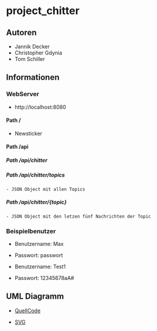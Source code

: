 # project_chitter

## Autoren
- Jannik Decker
- Christopher Gdynia
- Tom Schiller

## Informationen

### WebServer

- http://localhost:8080

#### Path /

- Newsticker

#### Path /api

##### Path /api/chitter

  ##### Path /api/chitter/topics
    - JSON Object mit allen Topics
  ##### Path /api/chitter/{topic}
    - JSON Object mit den letzen fünf Nachrichten der Topic

### Beispielbenutzer
- Benutzername: Max
- Passwort: passwort

- Benutzername: Test1
- Passwort: 12345678aA#

## UML Diagramm

- [QuellCode](http://www.plantuml.com/plantuml/uml/xLhDSjiu4ZuFdm8rSw7ArjOSvkQCQpoEit4gJbAEidFOsWCimX8s5C0285ikbTzzqH0Qn0z5qxivxiKYkxzkz4-pqGJzXpPKcUschJgw_4vNZFny-VvwiRYw_RdQLrmOfkxfaf7tL3GjKsHVdJn8tf2rkwylp4RgRiqKksLQRfL5gbdrN5NLigLQam_l5DsmFL0YPHTBmwNuoBLXWYbKIHtrYyL8jM5DVK1TFJ1X28kL_iNklZBrm1HXEwkXqP5ryq_C66yIqGvLdVGIzLUZk5WHsZIAQNrAk5NUIMLctWWNZdfMaSHDMBrVTJu_9xToQwmYeF0bYvq3d5n-PyORjQ-8LoR5dq-6tTXrRPphW2EFU7LAxYpWd_yY3JNqO9kylzVC7AvR9bPcFIDchUIZ9jUVhtPBra6GeYKkMwa7bSyYq9LIKWrR48X1EKb4FtTC3AeVDsjXKpNgkKyCU3waYbJF8VqevDF1DrtBDaoOYDKN12539J7lePTI2EPApIUJB0D5dyN8MxPa75PK_kAiEicCgJ5KePB-d_qVbVqyx_Ev7CdYE1nJMLMVsAFMJzgmZKCW0ukjPqDpkQ7TcuEfrcHctY3w_3pK19ICTtNnrB4lIYxjdLHaCq2qs7u1MolLVAyDDNpv72_CXIKAwzB947V5pBK7M0rp5_5jPoDfyQIlHD_V55jnRVf6Q6J7bwUaAEqP2c_5gqLGuA9j5u3LzH0MjKy7Tzkxbkjr3SxxQ19XhtsueKaVJMT67yXGXZaddthLkFN4DAY7lcnPkA5RixRAvd6qgldXPireqtB1UYxRsSn4Mkj8vIb9L9wI2wNe4soRlWZF3zfr0A9-MmSJTPQI9-I7c-C8wAvTuNMssOvuHEyFL9MRwEzMpBorwkg4Sk5q0gs80B1z6HzZXq9FbRxtXgHKQ9nk-eZyTCNfL5pjZA9B8rKyVs39xol_CBfRZ17gAPyTB77RIRLi6Qg9jrUamHH8NgFzpAhFzUQFMBQvlx3-V6J_reVVkBSI4IwhasAD-hYoMTutaJ0zhgLBKxUkJA9tfqJauSHiVZNq_hxlL5lDbA0R5WYT1JrArLGd3bbdk5EIuQ0_zENvpSFgbFp5W-kuhDOKQfMfVz0sQfqWRNV1Qs7OYYcouIA-exkpW5oY0hl3LeGG4g_uoHb1a84ABEU6YthcwJ6PxdfyhoTOgODGR3Y6vn2QoEZeXkvEIMIoZc80uRBPlkShia-y18O-S-lD-wOHhtnErBPbmNKkZFV2YGPZZmW3zXRa0x0tfSxjE2MZ9aJ-N3JMzRz_kyRtiF2wD__mvzOOASYT4ROeNMdbHApSX7wruwOwGRskVl36LJWAsVkKuPOegNmbldL0zXQZV6bqr6UozzD-r077e2E_uwnjYDaTMdtYmAtl4nvveHW585o7kL37Gs56ETgq8ilhsOGtPgfMl-8uYCtBcPkCSOZOYfSn8nrlerTeKyDr9pLpgOjingahypP7zCudhBovvRoR9yzvPmD1ZM4gwN_Jipqfnr-jeXo5s_TGtZEeCoadOijC5leeLrpyP4aVwHrhINlNmWDgWrtDxwHi6HM4QmjQiOOByZkvfwrcFqsgCz_lNrTDDgKeDPpFY8qp2kvfoCbocJ7SJOx5aaZf40fKZid6ntrojjq10SboOLV4ZSttv8AFwNg9xrgisfGmh8D1Jg_TSxEIE2l81yyHNzGBCevNZJtAwCDNp-3suiLwUAw2I96HYjvfDvsIGsv2ZRnPdE-hNy9OOTRLBoIyrzuylUCjmzER-_xQWhvGfHc8ayvTWOr1Qnqfd5dmXw-VFts--pUpwoj66-kH9ReoNzfxmoA2fW-i3biUw6_jh-CdLEkDq10BU69IreeP5xE3mavgKoy8ioNd9jzW9DIjTmDBjdnKiNIH0Xqf10ZnFHmF1s1rH9LQqrC2ErIL4237RaNFg7CmU_s72MGfjyAS4gog9TNCzaRD3NzW_wMs2MBu7lSwmHZuN1NUvst9P-b57EOnFr0OJYN9Suaoq_A9oD6KPgYyBWTUsYrUOrHGGUhm0GfIQVMwUN6olmWVTJN3v4wcV7Hly4KxVvTnBbQPVB_h7EUaFb-kkJ5kU3PAjkwGUTAEQpjjWVfRvXuqwUcdXzMyI0pH6U6WiYXi8d9AyYR4HSFW_QWaPfDXu2D9ky6lZD7Wk322Grz7eUKJM-962pZxZ0EP7FgYvIzyVevlKkHtY6lA3sd50wcE__RhRxKFNRf-FR9ubWnb1PcBTPNgW0Yc5fI0ywA8CI0uis4u3clYmpdQHZggw0OCGXMus70-AzAta7uz5wbZlM2RtbOPsaU6YQLwwlepYFm08_S9TwzMhgx5o-SVv9YyTgFGomhmyqRqSSFNLHhc1zfoECei7PckY0k3fngNiFUX3kr-idCA52yyGqj0ZVwBc_KD5t1-CgBi-E78Z60NZWesotJ6FayEZp8cTk-Csfzlf0_yoB7XlieFO0BuFFacw2lWk2eyPV7lLKqp_4KkmYYsaGzi48O5DsWMR7CkeYD-vHFBEBJiqcC2Hz--y-a_pExxWpVnW0w7xEoURblhooWNg2uCXC9VEuOFuufXtYA3GJ4Jqlh0bFcWfN3qXGHElb0i7bWe2m8B6JGCBVvSnEDImXlfxaOsh0snwUSdHo7xP5bqrA_hrppGwWNPW2fhA0aY2qI-Kt8JOIDLqlr49thbe80sbHQ7xU4buoAbtao2aZ5hYhNuqBmc3T4QFY5X-K7GvAg0vouFsFX1_9IOlje_fpdtB6TFzMbYIftIF9cEE2sDf3eQEwS5WvQFjnYv_oLQeDA72oqlsTDB01ESp5pmR9nyeMQDYWvw5n9ewLc5im2tMXWchtPs9OqWeC0W4S8S7MB0WZNySQZXVvmO52gLbwB3ah3zl-MAmLV7fwCsUhgLQg0EfYsPMVkek64BEIHxIfBHOyJwS5omOWOqmNUY4Dg6gpI1DrHzVoiVHLfT-O3P0RUEFXTdIhAzy9WQ8z-RJPisH_neU4pYS34iyrpbQvVDw0YaT1tTIJypboy4On_0Xwr4pVc0LkfEld7v-NL6Cj381oySdFs7htoyZIpmHuIkAULsbVFd8A8dXagWNBWFvHjxqPzRKRNIxYGT-Fa1DzB2bxL0oV_hBM5u4cZzWubcksd_0m00)

- [SVG](http://www.plantuml.com/plantuml/svg/xLhDSjiu4ZuFdm8rSw7ArjOSvkQCQpoEit4gJbAEidFOsWCimX8s5C0285ikbTzzqH0Qn0z5qxivxiKYkxzkz4-pqGJzXpPKcUschJgw_4vNZFny-VvwiRYw_RdQLrmOfkxfaf7tL3GjKsHVdJn8tf2rkwylp4RgRiqKksLQRfL5gbdrN5NLigLQam_l5DsmFL0YPHTBmwNuoBLXWYbKIHtrYyL8jM5DVK1TFJ1X28kL_iNklZBrm1HXEwkXqP5ryq_C66yIqGvLdVGIzLUZk5WHsZIAQNrAk5NUIMLctWWNZdfMaSHDMBrVTJu_9xToQwmYeF0bYvq3d5n-PyORjQ-8LoR5dq-6tTXrRPphW2EFU7LAxYpWd_yY3JNqO9kylzVC7AvR9bPcFIDchUIZ9jUVhtPBra6GeYKkMwa7bSyYq9LIKWrR48X1EKb4FtTC3AeVDsjXKpNgkKyCU3waYbJF8VqevDF1DrtBDaoOYDKN12539J7lePTI2EPApIUJB0D5dyN8MxPa75PK_kAiEicCgJ5KePB-d_qVbVqyx_Ev7CdYE1nJMLMVsAFMJzgmZKCW0ukjPqDpkQ7TcuEfrcHctY3w_3pK19ICTtNnrB4lIYxjdLHaCq2qs7u1MolLVAyDDNpv72_CXIKAwzB947V5pBK7M0rp5_5jPoDfyQIlHD_V55jnRVf6Q6J7bwUaAEqP2c_5gqLGuA9j5u3LzH0MjKy7Tzkxbkjr3SxxQ19XhtsueKaVJMT67yXGXZaddthLkFN4DAY7lcnPkA5RixRAvd6qgldXPireqtB1UYxRsSn4Mkj8vIb9L9wI2wNe4soRlWZF3zfr0A9-MmSJTPQI9-I7c-C8wAvTuNMssOvuHEyFL9MRwEzMpBorwkg4Sk5q0gs80B1z6HzZXq9FbRxtXgHKQ9nk-eZyTCNfL5pjZA9B8rKyVs39xol_CBfRZ17gAPyTB77RIRLi6Qg9jrUamHH8NgFzpAhFzUQFMBQvlx3-V6J_reVVkBSI4IwhasAD-hYoMTutaJ0zhgLBKxUkJA9tfqJauSHiVZNq_hxlL5lDbA0R5WYT1JrArLGd3bbdk5EIuQ0_zENvpSFgbFp5W-kuhDOKQfMfVz0sQfqWRNV1Qs7OYYcouIA-exkpW5oY0hl3LeGG4g_uoHb1a84ABEU6YthcwJ6PxdfyhoTOgODGR3Y6vn2QoEZeXkvEIMIoZc80uRBPlkShia-y18O-S-lD-wOHhtnErBPbmNKkZFV2YGPZZmW3zXRa0x0tfSxjE2MZ9aJ-N3JMzRz_kyRtiF2wD__mvzOOASYT4ROeNMdbHApSX7wruwOwGRskVl36LJWAsVkKuPOegNmbldL0zXQZV6bqr6UozzD-r077e2E_uwnjYDaTMdtYmAtl4nvveHW585o7kL37Gs56ETgq8ilhsOGtPgfMl-8uYCtBcPkCSOZOYfSn8nrlerTeKyDr9pLpgOjingahypP7zCudhBovvRoR9yzvPmD1ZM4gwN_Jipqfnr-jeXo5s_TGtZEeCoadOijC5leeLrpyP4aVwHrhINlNmWDgWrtDxwHi6HM4QmjQiOOByZkvfwrcFqsgCz_lNrTDDgKeDPpFY8qp2kvfoCbocJ7SJOx5aaZf40fKZid6ntrojjq10SboOLV4ZSttv8AFwNg9xrgisfGmh8D1Jg_TSxEIE2l81yyHNzGBCevNZJtAwCDNp-3suiLwUAw2I96HYjvfDvsIGsv2ZRnPdE-hNy9OOTRLBoIyrzuylUCjmzER-_xQWhvGfHc8ayvTWOr1Qnqfd5dmXw-VFts--pUpwoj66-kH9ReoNzfxmoA2fW-i3biUw6_jh-CdLEkDq10BU69IreeP5xE3mavgKoy8ioNd9jzW9DIjTmDBjdnKiNIH0Xqf10ZnFHmF1s1rH9LQqrC2ErIL4237RaNFg7CmU_s72MGfjyAS4gog9TNCzaRD3NzW_wMs2MBu7lSwmHZuN1NUvst9P-b57EOnFr0OJYN9Suaoq_A9oD6KPgYyBWTUsYrUOrHGGUhm0GfIQVMwUN6olmWVTJN3v4wcV7Hly4KxVvTnBbQPVB_h7EUaFb-kkJ5kU3PAjkwGUTAEQpjjWVfRvXuqwUcdXzMyI0pH6U6WiYXi8d9AyYR4HSFW_QWaPfDXu2D9ky6lZD7Wk322Grz7eUKJM-962pZxZ0EP7FgYvIzyVevlKkHtY6lA3sd50wcE__RhRxKFNRf-FR9ubWnb1PcBTPNgW0Yc5fI0ywA8CI0uis4u3clYmpdQHZggw0OCGXMus70-AzAta7uz5wbZlM2RtbOPsaU6YQLwwlepYFm08_S9TwzMhgx5o-SVv9YyTgFGomhmyqRqSSFNLHhc1zfoECei7PckY0k3fngNiFUX3kr-idCA52yyGqj0ZVwBc_KD5t1-CgBi-E78Z60NZWesotJ6FayEZp8cTk-Csfzlf0_yoB7XlieFO0BuFFacw2lWk2eyPV7lLKqp_4KkmYYsaGzi48O5DsWMR7CkeYD-vHFBEBJiqcC2Hz--y-a_pExxWpVnW0w7xEoURblhooWNg2uCXC9VEuOFuufXtYA3GJ4Jqlh0bFcWfN3qXGHElb0i7bWe2m8B6JGCBVvSnEDImXlfxaOsh0snwUSdHo7xP5bqrA_hrppGwWNPW2fhA0aY2qI-Kt8JOIDLqlr49thbe80sbHQ7xU4buoAbtao2aZ5hYhNuqBmc3T4QFY5X-K7GvAg0vouFsFX1_9IOlje_fpdtB6TFzMbYIftIF9cEE2sDf3eQEwS5WvQFjnYv_oLQeDA72oqlsTDB01ESp5pmR9nyeMQDYWvw5n9ewLc5im2tMXWchtPs9OqWeC0W4S8S7MB0WZNySQZXVvmO52gLbwB3ah3zl-MAmLV7fwCsUhgLQg0EfYsPMVkek64BEIHxIfBHOyJwS5omOWOqmNUY4Dg6gpI1DrHzVoiVHLfT-O3P0RUEFXTdIhAzy9WQ8z-RJPisH_neU4pYS34iyrpbQvVDw0YaT1tTIJypboy4On_0Xwr4pVc0LkfEld7v-NL6Cj381oySdFs7htoyZIpmHuIkAULsbVFd8A8dXagWNBWFvHjxqPzRKRNIxYGT-Fa1DzB2bxL0oV_hBM5u4cZzWubcksd_0m00)
